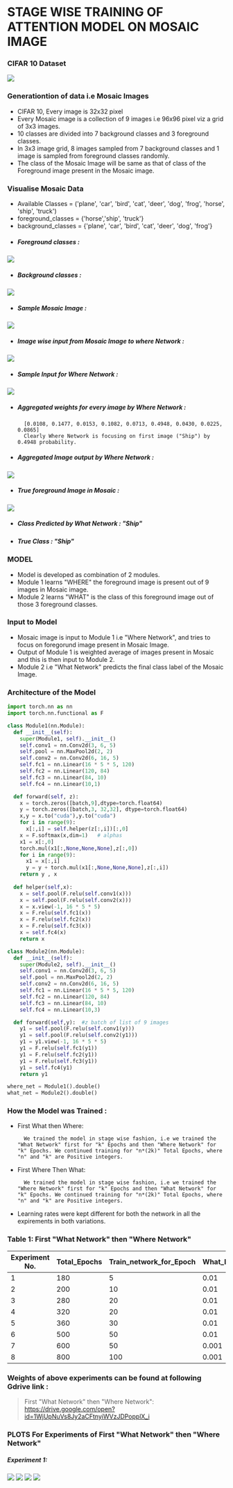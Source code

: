 # STAGE WISE TRAINING OF ATTENTION MODEL ON MOSAIC IMAGE 

### CIFAR 10 Dataset
![](CIFAR10.png)
### Generationtion of data i.e Mosaic Images

  - CIFAR 10, Every image is 32x32 pixel
  - Every Mosaic image is a collection of 9 images i.e 96x96 pixel viz a grid of 3x3 images.
  - 10 classes are divided into 7 background classes and 3 foreground classes.
  - In 3x3 image grid,  8 images sampled from 7 background classes and 1 image is sampled from foreground classes randomly.
  - The class of the Mosaic Image will be same as that of class of the Foreground image present in the Mosaic image.

### Visualise Mosaic Data
- Available Classes = ('plane', 'car', 'bird', 'cat', 'deer', 'dog', 'frog', 'horse', 'ship', 'truck')
- foreground_classes = {'horse','ship', 'truck'}
- background_classes = {'plane', 'car', 'bird', 'cat', 'deer', 'dog', 'frog'}
- ##### Foreground classes : 
![](foreground_class.png)
- ##### Background classes : 
![](background_class.png)
- ##### Sample Mosaic Image : 
![](sample_mosaic.png)
- ##### Image wise input from Mosaic Image to where Network : 
![](sample_mosaic_linear.png) 
- ##### Sample Input for Where Network : 
![](sample_mosaic_input.png)
- ##### Aggregated weights for every image by Where Network : 
        [0.0108, 0.1477, 0.0153, 0.1082, 0.0713, 0.4948, 0.0430, 0.0225, 0.0865] 
        Clearly Where Network is focusing on first image ("Ship") by 0.4948 probability.
- ##### Aggregated Image output by Where Network : 
![](agg_img.png)
- ##### True foreground Image in Mosaic : 
![](true_fg.png)

- ##### Class Predicted by What Network : "Ship"
- ##### True Class : "Ship"

### MODEL
  - Model is developed as combination of 2 modules.
  - Module 1 learns "WHERE" the foreground image is present out of 9 images in Mosaic image.
  - Module 2 learns "WHAT" is the class of this foreground image out of those 3 foreground classes.

### Input to Model
  - Mosaic image is input to Module 1 i.e "Where Network", and tries to focus on foregorund image present in Mosaic Image.
  - Output of Module 1 is weighted average of images present in Mosaic and this is then input to Module 2.
  - Module 2 i.e "What Network" predicts the final class label of the Mosaic Image.

### Architecture of the Model
```python
import torch.nn as nn
import torch.nn.functional as F

class Module1(nn.Module):
  def __init__(self):
    super(Module1, self).__init__()
    self.conv1 = nn.Conv2d(3, 6, 5)
    self.pool = nn.MaxPool2d(2, 2)
    self.conv2 = nn.Conv2d(6, 16, 5)
    self.fc1 = nn.Linear(16 * 5 * 5, 120)
    self.fc2 = nn.Linear(120, 84)
    self.fc3 = nn.Linear(84, 10)
    self.fc4 = nn.Linear(10,1)

  def forward(self, z):
    x = torch.zeros([batch,9],dtype=torch.float64)
    y = torch.zeros([batch,3, 32,32], dtype=torch.float64)
    x,y = x.to("cuda"),y.to("cuda")
    for i in range(9):
      x[:,i] = self.helper(z[:,i])[:,0]
    x = F.softmax(x,dim=1)   # alphas
    x1 = x[:,0]
    torch.mul(x1[:,None,None,None],z[:,0])
    for i in range(9):            
      x1 = x[:,i]          
      y = y + torch.mul(x1[:,None,None,None],z[:,i])
    return y , x 
  
  def helper(self,x):
    x = self.pool(F.relu(self.conv1(x)))
    x = self.pool(F.relu(self.conv2(x)))
    x = x.view(-1, 16 * 5 * 5)
    x = F.relu(self.fc1(x))
    x = F.relu(self.fc2(x))
    x = F.relu(self.fc3(x))
    x = self.fc4(x)
    return x

class Module2(nn.Module):
  def __init__(self):
    super(Module2, self).__init__()
    self.conv1 = nn.Conv2d(3, 6, 5)
    self.pool = nn.MaxPool2d(2, 2)
    self.conv2 = nn.Conv2d(6, 16, 5)
    self.fc1 = nn.Linear(16 * 5 * 5, 120)
    self.fc2 = nn.Linear(120, 84)
    self.fc3 = nn.Linear(84, 10)
    self.fc4 = nn.Linear(10,3)

  def forward(self,y):  #z batch of list of 9 images
    y1 = self.pool(F.relu(self.conv1(y)))
    y1 = self.pool(F.relu(self.conv2(y1)))
    y1 = y1.view(-1, 16 * 5 * 5)
    y1 = F.relu(self.fc1(y1))
    y1 = F.relu(self.fc2(y1))
    y1 = F.relu(self.fc3(y1))
    y1 = self.fc4(y1)
    return y1 

where_net = Module1().double()
what_net = Module2().double()
```
### How the Model was Trained :
- First What then Where:

        We trained the model in stage wise fashion, i.e we trained the "What Network" first for "k" Epochs and then "Where Network" for "k" Epochs. We continued training for "n*(2k)" Total Epochs, where "n" and "k" are Positive integers.  
- First Where Then What:

        We trained the model in stage wise fashion, i.e we trained the "Where Network" first for "k" Epochs and then "What Network" for "k" Epochs. We continued training for "n*(2k)" Total Epochs, where "n" and "k" are Positive integers.
- Learning rates were kept different for both the network in all the expirements in both variations.

### Table 1: First "What Network" then "Where Network"
| Experiment No. | Total_Epochs | Train_network_for_Epoch | What_Learning_Rate | Where_Learning_Rate | Training Accuracy  | Testing Accuracy |
|----------------|--------------|-------------------------|--------------------|---------------------|--------------------|------------------|
| 1              | 180          | 5                       | 0.01               | 0.01                | 0.96               | 0.81             |
| 2              | 200          | 10                      | 0.01               | 0.01                | 0.94               | 0.79             |
| 3              | 280          | 20                      | 0.01               | 0.001               | 0.97               | 0.43             |
| 4              | 320          | 20                      | 0.01               | 0.01                | 0.97               | 0.79             |
| 5              | 360          | 30                      | 0.01               | 0.01                | 0.99               | 0.76             |
| 6              | 500          | 50                      | 0.01               | 0.01                | 0.86               | 0.41             |
| 7              | 600          | 50                      | 0.001              | 0.01                | 0.97               | 0.82             |
| 8              | 800          | 100                     | 0.001              | 0.01                | 0.97               | 0.83             |

### Weights of above experiments can be found at following Gdrive link :
> First "What Network" then "Where Network": https://drive.google.com/open?id=1WjUpNuVs8Jy2aCFtnyiWVzJDPopplX_i

### PLOTS For Experiments of First "What Network" then "Where Network"
##### Experiment 1: 
  ![](/plots_and_images/exp1_plot1.png)
  ![](/plots_and_images/exp1_plot2.png)
  ![](/plots_and_images/exp1_plot3.png)
  ![](/plots_and_images/exp1_plot4.png)


